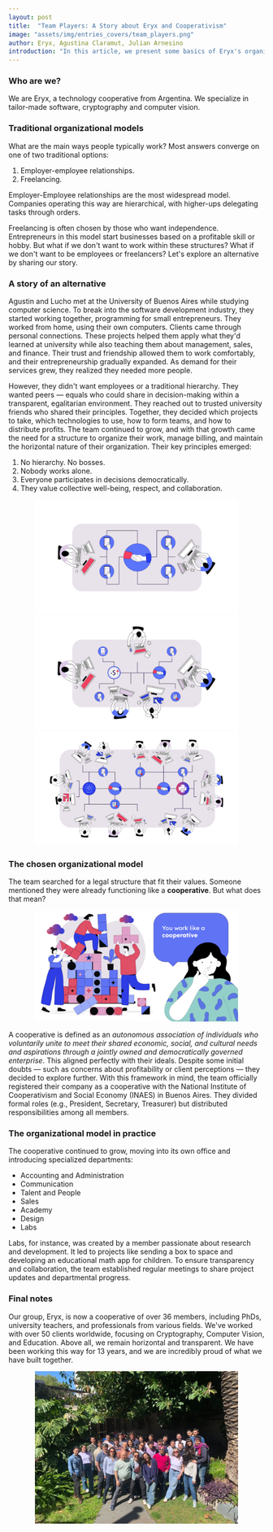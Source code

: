```yaml
---
layout: post
title:  "Team Players: A Story about Eryx and Cooperativism"
image: "assets/img/entries_covers/team_players.png"
author: Eryx, Agustina Claramut, Julian Arnesino
introduction: "In this article, we present some basics of Eryx's organizational model and values. We discuss the benefits of worker cooperatives based on our own experience and how we came to adopt this model."
---
```


### Who are we?
We are Eryx, a technology cooperative from Argentina.
We specialize in tailor-made software, cryptography and computer vision.

### Traditional organizational models

What are the main ways people typically work?
Most answers converge on one of two traditional options:

1. Employer-employee relationships.
2. Freelancing.

Employer-Employee relationships are the most widespread model.
Companies operating this way are hierarchical, with higher-ups delegating tasks through orders.

Freelancing is often chosen by those who want independence.
Entrepreneurs in this model start businesses based on a profitable skill or hobby.
But what if we don't want to work within these structures?
What if we don't want to be employees or freelancers?
Let's explore an alternative by sharing our story.

### A story of an alternative

Agustin and Lucho met at the University of Buenos Aires while studying computer science.
To break into the software development industry, they started working together, programming for small entrepreneurs.
They worked from home, using their own computers.
Clients came through personal connections.
These projects helped them apply what they'd learned at university while also teaching them about management, sales, and finance.
Their trust and friendship allowed them to work comfortably, and their entrepreneurship gradually expanded.
As demand for their services grew, they realized they needed more people.

However, they didn't want employees or a traditional hierarchy.
They wanted peers — equals who could share in decision-making within a transparent, egalitarian environment.
They reached out to trusted university friends who shared their principles.
Together, they decided which projects to take, which technologies to use, how to form teams, and how to distribute profits.
The team continued to grow, and with that growth came the need for a structure to organize their work, manage billing, and maintain the horizontal nature of their organization.
Their key principles emerged:

1. No hierarchy. No bosses.
2. Nobody works alone.
3. Everyone participates in decisions democratically.
4. They value collective well-being, respect, and collaboration.

<p style="text-align: center">

<img src="/assets/img/team-players/team-players-1-growing.png" alt="growing" width=400 />

<img src="/assets/img/team-players/team-players-2-growing.png" alt="growing" width=400 />

<img src="/assets/img/team-players/team-players-3-growing.png" alt="growing" width=400 />

</p>

### The chosen organizational model

The team searched for a legal structure that fit their values.
Someone mentioned they were already functioning like a **cooperative**.
But what does that mean?

<p style="text-align: center">

<img src="/assets/img/team-players/team-players-4-cooperative.png" alt="growing" width=400 />

</p>

A cooperative is defined as an _autonomous association of individuals who voluntarily unite to meet their shared economic, social, and cultural needs and aspirations through a jointly owned and democratically governed enterprise_.
This aligned perfectly with their ideals.
Despite some initial doubts — such as concerns about profitability or client perceptions — they decided to explore further.
With this framework in mind, the team officially registered their company as a cooperative with the National Institute of Cooperativism and Social Economy (INAES) in Buenos Aires.
They divided formal roles (e.g., President, Secretary, Treasurer) but distributed responsibilities among all members.

### The organizational model in practice

The cooperative continued to grow, moving into its own office and introducing specialized departments:

- Accounting and Administration
- Communication
- Talent and People
- Sales
- Academy
- Design
- Labs
  
Labs, for instance, was created by a member passionate about research and development.
It led to projects like sending a box to space and developing an educational math app for children.
To ensure transparency and collaboration, the team established regular meetings to share project updates and departmental progress.

### Final notes

Our group, Eryx, is now a cooperative of over 36 members, including PhDs, university teachers, and professionals from various fields.
We've worked with over 50 clients worldwide, focusing on Cryptography, Computer Vision, and Education.
Above all, we remain horizontal and transparent.
We have been working this way for 13 years, and we are incredibly proud of what we have built together.

<p style="text-align: center">

<img src="/assets/img/team-players/team-players-5-eryx.jpg" alt="growing" width=400 />

</p>

